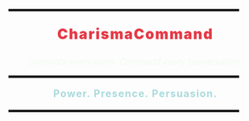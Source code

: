 <p align="center">
  <hr style="width: 90%; border: 2px solid #222; background-color: #111;">
</p>

<p align="center" style="color: #e63946; font-weight: 900; font-size: 2em; letter-spacing: 2px;">
  CharismaCommand
</p>

<p align="center" style="font-style: italic; font-size: 1.2em; color: #f1faee;">
  Dominate every room. Command every conversation.
</p>

<p align="center">
  <hr style="width: 90%; border: 2px solid #222; background-color: #111;">
</p>

<p align="center" style="font-weight: 700; font-size: 1.4em; color: #a8dadc; letter-spacing: 1.5px;">
  Power. Presence. Persuasion.
</p>

<p align="center">
  <hr style="width: 90%; border: 2px solid #222; background-color: #111;">
</p>
